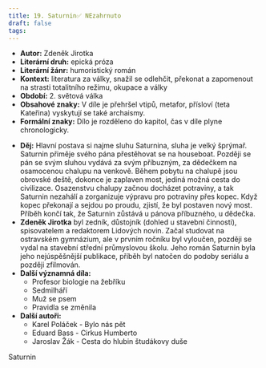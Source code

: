 ```yaml
---
title: 19. Saturnin✅ NEzahrnuto
draft: false
tags:
---
```

 - **Autor:** Zdeněk Jirotka
- **Literární druh:** epická próza
- **Literární žánr:** humoristický román
- **Kontext:** literatura za války, snažil se odlehčit, překonat a zapomenout na strasti totalitního režimu, okupace a války
- **Období:** 2. světová válka 
- **Obsahové znaky:** V díle je přehršel vtipů, metafor, přísloví (teta Kateřina) vyskytují se také archaismy.
- **Formální znaky:** Dílo je rozděleno do kapitol, čas v díle plyne chronologicky.
* **Děj:** Hlavní postava si najme sluhu Saturnina, sluha je velký šprýmař. Saturnin přiměje svého pána přestěhovat se na houseboat. Později se pán se svým sluhou vydává za svým příbuzným, za dědečkem na osamocenou chalupu na venkově. Během pobytu na chalupě jsou obrovské deště, dokonce je zaplaven most, jediná možná cesta do civilizace. Osazenstvu chalupy začnou docházet potraviny, a tak Saturnin nezahálí a zorganizuje výpravu pro potraviny přes kopec. Když kopec překonají a sejdou po proudu, zjistí, že byl postaven nový most. Příběh končí tak, že Saturnin zůstává u pánova příbuzného, u dědečka.
* **Zdeněk Jirotka** byl zedník, důstojník (dohled u stavební činnosti), spisovatelem a redaktorem Lidových novin. Začal studovat na ostravském gymnázium, ale v prvním ročníku byl vyloučen, později se vydal na stavební střední průmyslovou školu. Jeho román Saturnin byla jeho nejúspěšnější publikace, příběh byl natočen do podoby seriálu a později zfilmován. 
* **Další významná díla:** 
	* Profesor biologie na žebříku
	* Sedmilháří
	* Muž se psem
	* Pravidla se změnila
* **Další autoři:**
	* Karel Poláček - Bylo nás pět
	* Eduard Bass - Cirkus Humberto
	* Jaroslav Žák - Cesta do hlubin študákovy duše

Saturnin